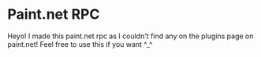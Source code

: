 # Paint.net RPC
 Heyo! I made this paint.net rpc as I couldn't find any on the plugins page on paint.net! Feel free to use this if you want ^_^

